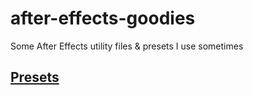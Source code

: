 # after-effects-goodies

Some After Effects utility files & presets I use sometimes

## [Presets](./matoseb-presets)
